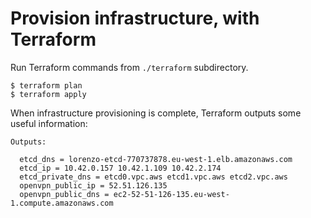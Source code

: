 # Provision infrastructure, with Terraform

Run Terraform commands from `./terraform` subdirectory.

```
$ terraform plan
$ terraform apply
```

When infrastructure provisioning is complete, Terraform outputs some useful information:
```
Outputs:

  etcd_dns = lorenzo-etcd-770737878.eu-west-1.elb.amazonaws.com
  etcd_ip = 10.42.0.157 10.42.1.109 10.42.2.174
  etcd_private_dns = etcd0.vpc.aws etcd1.vpc.aws etcd2.vpc.aws
  openvpn_public_ip = 52.51.126.135
  openvpn_public_dns = ec2-52-51-126-135.eu-west-1.compute.amazonaws.com
```
